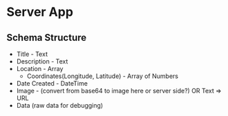 # Server App

## Schema Structure
* Title - Text
* Description - Text
* Location - Array
  * Coordinates(Longitude, Latitude) - Array of Numbers
* Date Created - DateTime
* Image - (convert from base64 to image here or server side?) OR Text => URL
* Data (raw data for debugging)